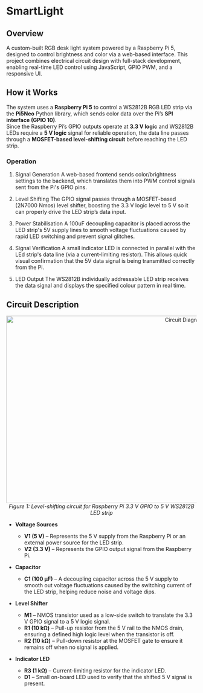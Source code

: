 # SmartLight

## Overview

A custom-built RGB desk light system powered by a Raspberry Pi 5, designed to control brightness and color via a web-based interface. This project combines electrical circuit design with full-stack development, enabling real-time LED control using JavaScript, GPIO PWM, and a responsive UI.

## How it Works

The system uses a **Raspberry Pi 5** to control a WS2812B RGB LED strip via the **Pi5Neo** Python library, which sends color data over the Pi’s **SPI interface (GPIO 10)**.  
Since the Raspberry Pi’s GPIO outputs operate at **3.3 V logic** and WS2812B LEDs require a **5 V logic** signal for reliable operation, the data line passes through a **MOSFET-based level-shifting circuit** before reaching the LED strip.

### Operation

1. Signal Generation
   A web-based frontend sends color/brightness settings to the backend, which translates them into PWM control signals sent from the Pi's GPIO pins.

2. Level Shifting
  The GPIO signal passes through a MOSFET-based (2N7000 Nmos) level shifter, boosting the 3.3 V logic level to 5 V so it can properly drive the LED strip’s data input.
   
3. Power Stabilisation
   A 100uF decoupling capacitor is placed across the LED strip's 5V supply lines to smooth voltage fluctuations caused by rapid LED switching and prevent signal glitches.
   
4. Signal Verification
   A small indicator LED is connected in parallel with the LEd strip's data line (via a current-limiting resistor). This allows quick visual confirmation that the 5V data signal is being transmitted correctly from the Pi.
  
7. LED Output
   The WS2812B individually addressable LED strip receives the data signal and displays the specified colour pattern in real time.

## Circuit Description

<p align="center">
  <img width="926" height="496" alt="Circuit Diagram" src="https://github.com/user-attachments/assets/07364ecf-89cb-4cb4-a9e7-a2878bb56097" />
  <br>
  <em>Figure 1: Level-shifting circuit for Raspberry Pi 3.3 V GPIO to 5 V WS2812B LED strip</em>
</p>

- **Voltage Sources**
  - **V1 (5 V)** – Represents the 5 V supply from the Raspberry Pi or an external power source for the LED strip.  
  - **V2 (3.3 V)** – Represents the GPIO output signal from the Raspberry Pi.

- **Capacitor**
  - **C1 (100 µF)** – A decoupling capacitor across the 5 V supply to smooth out voltage fluctuations caused by the switching current of the LED strip, helping reduce noise and voltage dips.

- **Level Shifter**
  - **M1** – NMOS transistor used as a low-side switch to translate the 3.3 V GPIO signal to a 5 V logic signal.  
  - **R1 (10 kΩ)** – Pull-up resistor from the 5 V rail to the NMOS drain, ensuring a defined high logic level when the transistor is off.  
  - **R2 (10 kΩ)** – Pull-down resistor at the MOSFET gate to ensure it remains off when no signal is applied.

- **Indicator LED**
  - **R3 (1 kΩ)** – Current-limiting resistor for the indicator LED.  
  - **D1** – Small on-board LED used to verify that the shifted 5 V signal is present.
